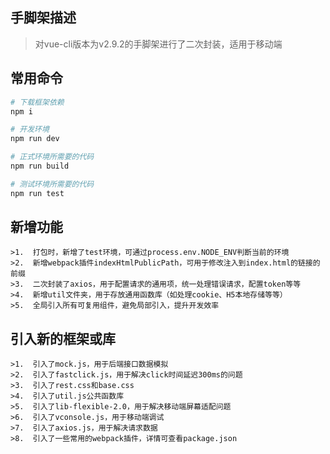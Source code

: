 ## 手脚架描述
>对vue-cli版本为v2.9.2的手脚架进行了二次封装，适用于移动端

## 常用命令
``` bash
# 下载框架依赖
npm i

# 开发环境
npm run dev

# 正式环境所需要的代码
npm run build

# 测试环境所需要的代码
npm run test
```

## 新增功能
```
>1.  打包时，新增了test环境，可通过process.env.NODE_ENV判断当前的环境
>2.  新增webpack插件indexHtmlPublicPath，可用于修改注入到index.html的链接的前缀
>3.  二次封装了axios，用于配置请求的通用项，统一处理错误请求，配置token等等
>4.  新增util文件夹，用于存放通用函数库（如处理cookie、H5本地存储等等）
>5.  全局引入所有可复用组件，避免局部引入，提升开发效率
```

## 引入新的框架或库
```
>1.  引入了mock.js，用于后端接口数据模拟
>2.  引入了fastclick.js，用于解决click时间延迟300ms的问题
>3.  引入了rest.css和base.css
>4.  引入了util.js公共函数库
>5.  引入了lib-flexible-2.0，用于解决移动端屏幕适配问题
>6.  引入了vconsole.js，用于移动端调试
>7.  引入了axios.js，用于解决请求数据
>8.  引入了一些常用的webpack插件，详情可查看package.json
```


